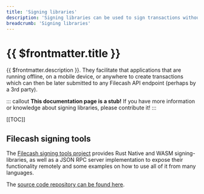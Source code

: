 ```yaml
---
title: 'Signing libraries'
description: 'Signing libraries can be used to sign transactions without requiring a dedicated node.'
breadcrumb: 'Signing libraries'
---
```


# {{ $frontmatter.title }}

{{ $frontmatter.description }}. They facilitate that applications that are running offline, on a mobile device, or anywhere to create transactions which can then be later submitted to any Filecash API endpoint (perhaps by a 3rd party).

::: callout
**This documentation page is a stub!** If you have more information or knowledge about signing libraries, please contribute it!
:::

[[TOC]]

## Filecash signing tools

The [Filecash signing tools project](https://zondax.ch/projects/filecoin-signing-tools/#features) provides Rust Native and WASM signing-libraries, as well as a JSON RPC server implementation to expose their functionality remotely and some examples on how to use all of it from many languages.

The [source code repository can be found here](https://github.com/Zondax/filecoin-signing-tools).
